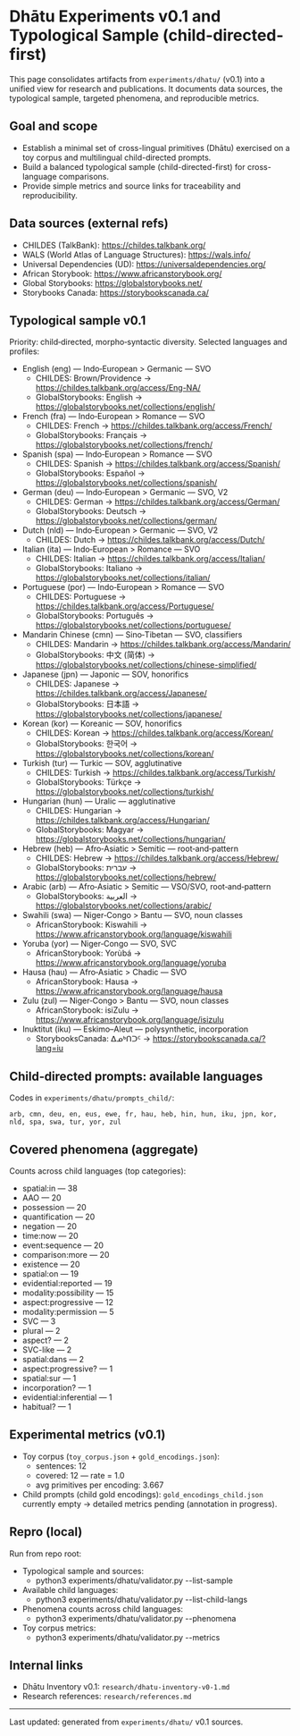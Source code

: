 # Dhātu Experiments v0.1 and Typological Sample (child-directed-first)

This page consolidates artifacts from `experiments/dhatu/` (v0.1) into a unified view for research and publications. It documents data sources, the typological sample, targeted phenomena, and reproducible metrics.

## Goal and scope
- Establish a minimal set of cross-lingual primitives (Dhātu) exercised on a toy corpus and multilingual child-directed prompts.
- Build a balanced typological sample (child-directed-first) for cross-language comparisons.
- Provide simple metrics and source links for traceability and reproducibility.

## Data sources (external refs)
- CHILDES (TalkBank): https://childes.talkbank.org/
- WALS (World Atlas of Language Structures): https://wals.info/
- Universal Dependencies (UD): https://universaldependencies.org/
- African Storybook: https://www.africanstorybook.org/
- Global Storybooks: https://globalstorybooks.net/
- Storybooks Canada: https://storybookscanada.ca/

## Typological sample v0.1
Priority: child‑directed, morpho‑syntactic diversity. Selected languages and profiles:

- English (eng) — Indo‑European > Germanic — SVO
  - CHILDES: Brown/Providence → https://childes.talkbank.org/access/Eng-NA/
  - GlobalStorybooks: English → https://globalstorybooks.net/collections/english/
- French (fra) — Indo‑European > Romance — SVO
  - CHILDES: French → https://childes.talkbank.org/access/French/
  - GlobalStorybooks: Français → https://globalstorybooks.net/collections/french/
- Spanish (spa) — Indo‑European > Romance — SVO
  - CHILDES: Spanish → https://childes.talkbank.org/access/Spanish/
  - GlobalStorybooks: Español → https://globalstorybooks.net/collections/spanish/
- German (deu) — Indo‑European > Germanic — SVO, V2
  - CHILDES: German → https://childes.talkbank.org/access/German/
  - GlobalStorybooks: Deutsch → https://globalstorybooks.net/collections/german/
- Dutch (nld) — Indo‑European > Germanic — SVO, V2
  - CHILDES: Dutch → https://childes.talkbank.org/access/Dutch/
- Italian (ita) — Indo‑European > Romance — SVO
  - CHILDES: Italian → https://childes.talkbank.org/access/Italian/
  - GlobalStorybooks: Italiano → https://globalstorybooks.net/collections/italian/
- Portuguese (por) — Indo‑European > Romance — SVO
  - CHILDES: Portuguese → https://childes.talkbank.org/access/Portuguese/
  - GlobalStorybooks: Português → https://globalstorybooks.net/collections/portuguese/
- Mandarin Chinese (cmn) — Sino‑Tibetan — SVO, classifiers
  - CHILDES: Mandarin → https://childes.talkbank.org/access/Mandarin/
  - GlobalStorybooks: 中文 (简体) → https://globalstorybooks.net/collections/chinese-simplified/
- Japanese (jpn) — Japonic — SOV, honorifics
  - CHILDES: Japanese → https://childes.talkbank.org/access/Japanese/
  - GlobalStorybooks: 日本語 → https://globalstorybooks.net/collections/japanese/
- Korean (kor) — Koreanic — SOV, honorifics
  - CHILDES: Korean → https://childes.talkbank.org/access/Korean/
  - GlobalStorybooks: 한국어 → https://globalstorybooks.net/collections/korean/
- Turkish (tur) — Turkic — SOV, agglutinative
  - CHILDES: Turkish → https://childes.talkbank.org/access/Turkish/
  - GlobalStorybooks: Türkçe → https://globalstorybooks.net/collections/turkish/
- Hungarian (hun) — Uralic — agglutinative
  - CHILDES: Hungarian → https://childes.talkbank.org/access/Hungarian/
  - GlobalStorybooks: Magyar → https://globalstorybooks.net/collections/hungarian/
- Hebrew (heb) — Afro‑Asiatic > Semitic — root‑and‑pattern
  - CHILDES: Hebrew → https://childes.talkbank.org/access/Hebrew/
  - GlobalStorybooks: עברית → https://globalstorybooks.net/collections/hebrew/
- Arabic (arb) — Afro‑Asiatic > Semitic — VSO/SVO, root‑and‑pattern
  - GlobalStorybooks: العربية → https://globalstorybooks.net/collections/arabic/
- Swahili (swa) — Niger‑Congo > Bantu — SVO, noun classes
  - AfricanStorybook: Kiswahili → https://www.africanstorybook.org/language/kiswahili
- Yoruba (yor) — Niger‑Congo — SVO, SVC
  - AfricanStorybook: Yorùbá → https://www.africanstorybook.org/language/yoruba
- Hausa (hau) — Afro‑Asiatic > Chadic — SVO
  - AfricanStorybook: Hausa → https://www.africanstorybook.org/language/hausa
- Zulu (zul) — Niger‑Congo > Bantu — SVO, noun classes
  - AfricanStorybook: isiZulu → https://www.africanstorybook.org/language/isizulu
- Inuktitut (iku) — Eskimo–Aleut — polysynthetic, incorporation
  - StorybooksCanada: ᐃᓄᒃᑎᑐᑦ → https://storybookscanada.ca/?lang=iu

## Child‑directed prompts: available languages
Codes in `experiments/dhatu/prompts_child/`:

`arb, cmn, deu, en, eus, ewe, fr, hau, heb, hin, hun, iku, jpn, kor, nld, spa, swa, tur, yor, zul`

## Covered phenomena (aggregate)
Counts across child languages (top categories):

- spatial:in — 38
- AAO — 20
- possession — 20
- quantification — 20
- negation — 20
- time:now — 20
- event:sequence — 20
- comparison:more — 20
- existence — 20
- spatial:on — 19
- evidential:reported — 19
- modality:possibility — 15
- aspect:progressive — 12
- modality:permission — 5
- SVC — 3
- plural — 2
- aspect? — 2
- SVC-like — 2
- spatial:dans — 2
- aspect:progressive? — 1
- spatial:sur — 1
- incorporation? — 1
- evidential:inferential — 1
- habitual? — 1

## Experimental metrics (v0.1)
- Toy corpus (`toy_corpus.json` + `gold_encodings.json`):
  - sentences: 12
  - covered: 12 — rate = 1.0
  - avg primitives per encoding: 3.667
- Child prompts (child gold encodings): `gold_encodings_child.json` currently empty → detailed metrics pending (annotation in progress).

## Repro (local)
Run from repo root:

- Typological sample and sources:
  - python3 experiments/dhatu/validator.py --list-sample
- Available child languages:
  - python3 experiments/dhatu/validator.py --list-child-langs
- Phenomena counts across child languages:
  - python3 experiments/dhatu/validator.py --phenomena
- Toy corpus metrics:
  - python3 experiments/dhatu/validator.py --metrics

## Internal links
- Dhātu Inventory v0.1: `research/dhatu-inventory-v0-1.md`
- Research references: `research/references.md`

---
Last updated: generated from `experiments/dhatu/` v0.1 sources.

